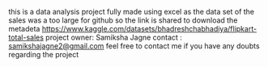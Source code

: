 this is a data analysis project fully made using excel 
as the data set of the sales was a too large for github so the link is shared to download the metadeta
https://www.kaggle.com/datasets/bhadreshchabhadiya/flipkart-total-sales
project owner: Samiksha Jagne 
contact : samikshajagne2@gmail.com
feel free to contact me if you have any doubts regarding the project
